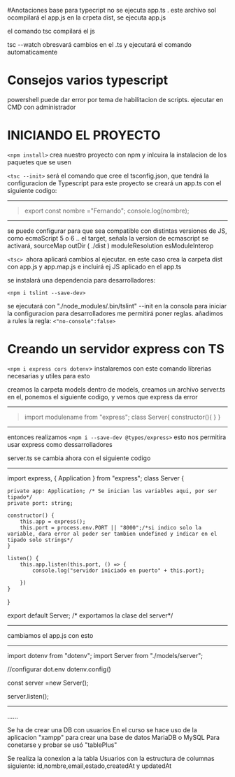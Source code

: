 #Anotaciones base para typecript
no se ejecuta app.ts . este archivo sol ocompilará el app.js en la crpeta dist, se ejecuta app.js

el comando tsc compilará el js

tsc --watch obresvará cambios en el .ts y ejecutará el comando automaticamente
# Consejos varios typescript

powershell puede dar error por tema de habilitacion de scripts.
 ejecutar en CMD  con administrador

# INICIANDO EL PROYECTO

`<npm install>` crea nuestro proyecto con npm y inlcuira la instalacion de los paquetes que se usen

`<tsc --init>`  será el comando que cree el tsconfig.json, que tendrá la configuracion de Typescript para este proyecto
se creará un app.ts con el siguiente codigo:

****************************************
> export const nombre ="Fernando";
> console.log(nombre);
****************************************

se puede configurar para que sea compatible con distintas versiones de JS, como ecmaScript 5 o 6 ..
el target, señala la version de ecmascript
se activará, sourceMap outDir ( ./dist ) moduleResolution esModuleInterop

`<tsc> `ahora aplicará cambios al ejecutar. en este caso crea la carpeta dist con app.js y app.map.js e incluirá ej JS aplicado en el app.ts

se instalará una dependencia para desarrolladores: 

`<npm i tslint --save-dev>`

se ejecutará con "./node_modules/.bin/tslint" --init en la consola para iniciar la configuracion para desarrolladores
me permitirá poner reglas.
añadimos a rules la regla:  `<"no-console":false>`

# Creando un servidor express con TS
 `<npm i express cors dotenv`> instalaremos con este comando librerias necesarias y utiles para esto

 creamos la carpeta models
 dentro de models, creamos un archivo server.ts
 en el, ponemos el siguiente codigo, y vemos que express da error
****************************************

> import modulename from "express";
> class Server{
>     constructor(){
>    }
> }
****************************************

entonces realizamos 
`<npm i --save-dev @types/express>` esto nos permitira usar express como dessarrolladores

server.ts se cambia   ahora con  el siguiente codigo
****************************************
import express, { Application } from "express";
class Server {

    private app: Application; /* Se inician las variables aqui, por ser tipado*/
    private port: string;

    constructor() {
        this.app = express();
        this.port = process.env.PORT || "8000";/*si indico solo la variable, dara error al poder ser tambien undefined y indicar en el tipado solo strings*/
    }

    listen() {
        this.app.listen(this.port, () => {
            console.log("servidor iniciado en puerto" + this.port);

        })
    }

}

export default Server; /* exportamos la clase del server*/
****************************************
cambiamos el  app.js con esto
****************************************
import dotenv from "dotenv";
import Server from "./models/server";

//configurar dot.env
dotenv.config()

const server =new Server();


server.listen();
****************************************

......


Se ha de crear una DB con usuarios
En el curso se hace uso de la aplicacion "xampp" para crear una base de datos MariaDB o MySQL
Para conetarse y probar se usó "tablePlus"

Se realiza la conexion a la tabla Usuarios con la estructura de columnas siguiente: id,nombre,email,estado,createdAt y updatedAt



